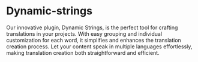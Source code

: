 # Dynamic-strings
Our innovative plugin, Dynamic Strings, is the perfect tool for crafting translations in your projects. With easy grouping and individual customization for each word, it simplifies and enhances the translation creation process. Let your content speak in multiple languages effortlessly, making translation creation both straightforward and efficient.
